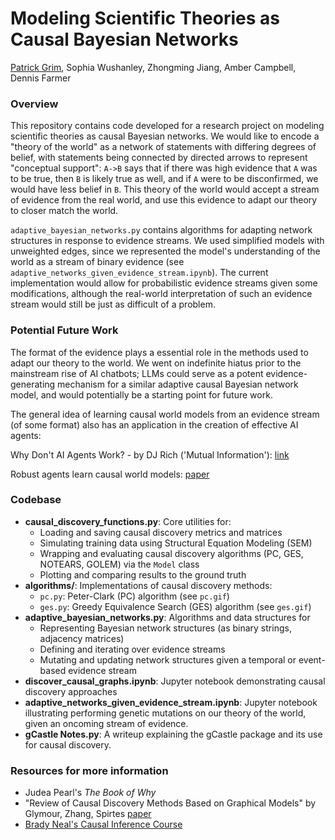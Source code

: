 # Modeling Scientific Theories as Causal Bayesian Networks

[Patrick Grim](https://pgrim.org/), Sophia Wushanley, Zhongming Jiang, Amber Campbell, Dennis Farmer

### Overview

This repository contains code developed for a research project on modeling scientific theories as causal Bayesian networks. We would like to encode a "theory of the world" as a network of statements with differing degrees of belief, with statements being connected by directed arrows to represent "conceptual support": `A->B` says that if there was high evidence that `A` was to be true, then `B` is likely true as well, and if `A` were to be disconfirmed, we would have less belief in `B`. This theory of the world would accept a stream of evidence from the real world, and use this evidence to adapt our theory to closer match the world.

`adaptive_bayesian_networks.py` contains algorithms for adapting network structures in response to evidence streams. We used simplified models with unweighted edges, since we represented the model's understanding of the world as a stream of binary evidence (see `adaptive_networks_given_evidence_stream.ipynb`). The current implementation would allow for probabilistic evidence streams given some modifications, although the real-world interpretation of such an evidence stream would still be just as difficult of a problem. 

### Potential Future Work

The format of the evidence plays a essential role in the methods used to adapt our theory to the world. We went on indefinite hiatus prior to the mainstream rise of AI chatbots; LLMs could serve as a potent evidence-generating mechanism for a similar adaptive causal Bayesian network model, and would potentially be a starting point for future work. 

The general idea of learning causal world models from an evidence stream (of some format) also has an application in the creation of effective AI agents:

Why Don't AI Agents Work? - by DJ Rich ('Mutual Information'): [link](https://www.youtube.com/watch?v=kpOWmwA6tJc)

Robust agents learn causal world models: [paper](https://arxiv.org/abs/2402.10877)

### Codebase

- **causal_discovery_functions.py**: Core utilities for:
  - Loading and saving causal discovery metrics and matrices
  - Simulating training data using Structural Equation Modeling (SEM)
  - Wrapping and evaluating causal discovery algorithms (PC, GES, NOTEARS, GOLEM) via the `Model` class
  - Plotting and comparing results to the ground truth
- **algorithms/**: Implementations of causal discovery methods:
  - `pc.py`: Peter-Clark (PC) algorithm (see `pc.gif`)
  - `ges.py`: Greedy Equivalence Search (GES) algorithm (see `ges.gif`)
- **adaptive_bayesian_networks.py**: Algorithms and data structures for
  - Representing Bayesian network structures (as binary strings, adjacency matrices)
  - Defining and iterating over evidence streams
  - Mutating and updating network structures given a temporal or event-based evidence stream
- **discover_causal_graphs.ipynb**: Jupyter notebook demonstrating causal discovery approaches
- **adaptive_networks_given_evidence_stream.ipynb**: Jupyter notebook illustrating performing genetic mutations on our theory of the world, given an oncoming stream of evidence.
- **gCastle Notes.py**: A writeup explaining the gCastle package and its use for causal discovery.

### Resources for more information
- Judea Pearl's *The Book of Why*
- "Review of Causal Discovery Methods Based on Graphical Models" by Glymour, Zhang, Spirtes [paper](/meeting_notes/Glymour%20Zhang%20Spirtes%20Review.pdf)
- [Brady Neal's Causal Inference Course](https://www.youtube.com/watch?v=CfzO4IEMVUk&list=PLoazKTcS0Rzb6bb9L508cyJ1z-U9iWkA0&index=1)
